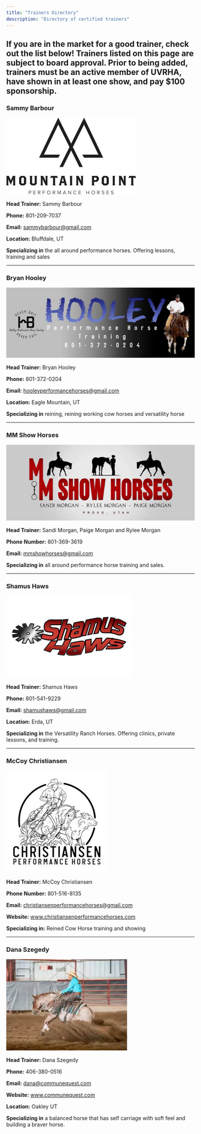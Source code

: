 ```yaml
---
title: "Trainers Directory"
description: "Directory of certified trainers"
---
```


## If you are in the market for a good trainer, check out the list below! Trainers listed on this page are subject to board approval. Prior to being added, trainers must be an active member of UVRHA, have shown in at least one show, and pay $100 sponsorship.

### Sammy Barbour
![Sammy Barbour](images/sammy-barbour.jpg)

**Head Trainer:** Sammy Barbour

**Phone:** 801-209-7037

**Email:** [sammybarbour@gmail.com](mailto:sammybarbour@gmail.com)

**Location:** Bluffdale, UT

**Specializing in** the all around performance horses. Offering lessons, training and sales

---

### Bryan Hooley
![Bryan Hooley](images/sponsors/hooley-performance.jpg)

**Head Trainer:** Bryan Hooley

**Phone:** 801-372-0204

**Email:** [hooleyperformancehorses@gmail.com](mailto:hooleyperformancehorses@gmail.com)

**Location:** Eagle Mountain, UT

**Specializing in** reining, reining working cow horses and versatility horse

---

### MM Show Horses
![MM Show Horses](images/sponsors/mm-show-horse.jpg)

**Head Trainer:** Sandi Morgan, Paige Morgan and Rylee Morgan

**Phone Number:** 801-369-3619

**Email:** [mmshowhorses@gmail.com](mailto:mmshowhorses@gmail.com)

**Specializing in** all around performance horse training and sales.

---

### Shamus Haws
![Shamus Haws](images/shamus-haws.jpg)

**Head Trainer:** Shamus Haws

**Phone:** 801-541-9229

**Email:** [shamushaws@gmail.com](mailto:shamushaws@gmail.com)

**Location:** Erda, UT

**Specializing in** the Versatility Ranch Horses. Offering clinics, private lessons, and training.

---

### McCoy Christiansen
![McCoy Christiansen](images/mccoy-christiansen.jpg)

**Head Trainer:** McCoy Christiansen

**Phone Number:** 801-516-8135

**Email:** [christiansenperformancehorses@gmail.com](mailto:christiansenperformancehorses@gmail.com)

**Website:** www.christiansenperformancehorses.com

**Specializing in:** Reined Cow Horse training and showing

---

### Dana Szegedy
![Dana Szegedy](images/dana-szegedy.webp)

**Head Trainer:** Dana Szegedy

**Phone:** 406-380-0516

**Email:** [dana@communequest.com](mailto:dana@communequest.com)

**Website:** www.communequest.com

**Location:** Oakley UT

**Specializing in** a balanced horse that has self carriage with soft feel and building a braver horse.
